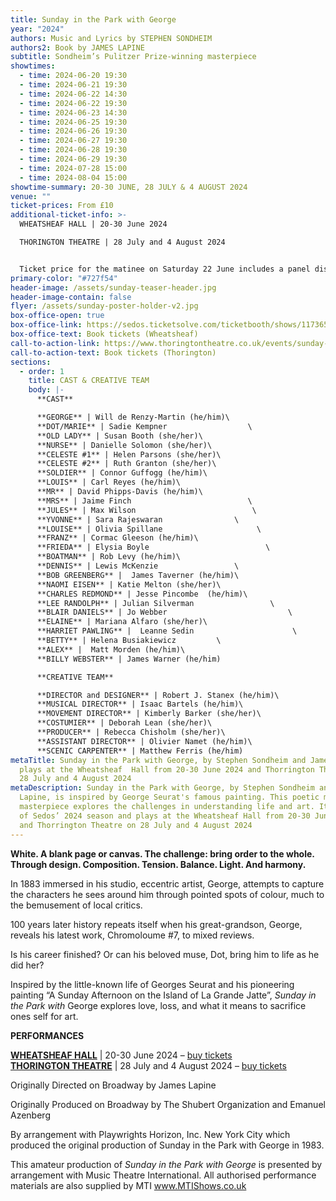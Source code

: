 ```yaml
---
title: Sunday in the Park with George
year: "2024"
authors: Music and Lyrics by STEPHEN SONDHEIM
authors2: Book by JAMES LAPINE
subtitle: Sondheim’s Pulitzer Prize-winning masterpiece
showtimes:
  - time: 2024-06-20 19:30
  - time: 2024-06-21 19:30
  - time: 2024-06-22 14:30
  - time: 2024-06-22 19:30
  - time: 2024-06-23 14:30
  - time: 2024-06-25 19:30
  - time: 2024-06-26 19:30
  - time: 2024-06-27 19:30
  - time: 2024-06-28 19:30
  - time: 2024-06-29 19:30
  - time: 2024-07-28 15:00
  - time: 2024-08-04 15:00
showtime-summary: 20-30 JUNE, 28 JULY & 4 AUGUST 2024
venue: ""
ticket-prices: From £10
additional-ticket-info: >-
  WHEATSHEAF HALL | 20-30 June 2024

  THORINGTON THEATRE | 28 July and 4 August 2024


  Ticket price for the matinee on Saturday 22 June includes a panel discussion after the show
primary-color: "#727f54"
header-image: /assets/sunday-teaser-header.jpg
header-image-contain: false
flyer: /assets/sunday-poster-holder-v2.jpg
box-office-open: true
box-office-link: https://sedos.ticketsolve.com/ticketbooth/shows/1173655257
box-office-text: Book tickets (Wheatsheaf)
call-to-action-link: https://www.thoringtontheatre.co.uk/events/sunday-in-the-park
call-to-action-text: Book tickets (Thorington)
sections:
  - order: 1
    title: CAST & CREATIVE TEAM
    body: |-
      **CAST**

      **GEORGE** | Will de Renzy-Martin (he/him)\
      **DOT/MARIE** | Sadie Kempner                  \
      **OLD LADY** | Susan Booth (she/her)\
      **NURSE** | Danielle Solomon (she/her)\
      **CELESTE #1** | Helen Parsons (she/her)\
      **CELESTE #2** | Ruth Granton (she/her)\
      **SOLDIER** | Connor Guffogg (he/him)\
      **LOUIS** | Carl Reyes (he/him)\
      **MR** | David Phipps-Davis (he/him)\
      **MRS** | Jaime Finch                          \
      **JULES** | Max Wilson                          \
      **YVONNE** | Sara Rajeswaran                \
      **LOUISE** | Olivia Spillane                     \
      **FRANZ** | Cormac Gleeson (he/him)\
      **FRIEDA** | Elysia Boyle                          \
      **BOATMAN** | Rob Levy (he/him)\
      **DENNIS** | Lewis McKenzie                 \
      **BOB GREENBERG** |  James Taverner (he/him)\
      **NAOMI EISEN** | Katie Melton (she/her)\
      **CHARLES REDMOND** | Jesse Pincombe  (he/him)\
      **LEE RANDOLPH** | Julian Silverman                 \
      **BLAIR DANIELS** | Jo Webber                           \
      **ELAINE** | Mariana Alfaro (she/her)\
      **HARRIET PAWLING** |  Leanne Sedin                      \
      **BETTY** | Helena Busiakiewicz         \
      **ALEX** |  Matt Morden (he/him)\
      **BILLY WEBSTER** | James Warner (he/him)

      **CREATIVE TEAM**

      **DIRECTOR and DESIGNER** | Robert J. Stanex (he/him)\
      **MUSICAL DIRECTOR** | Isaac Bartels (he/him)\
      **MOVEMENT DIRECTOR** | Kimberly Barker (she/her)\
      **COSTUMIER** | Deborah Lean (she/her)\
      **PRODUCER** | Rebecca Chisholm (she/her)\
      **ASSISTANT DIRECTOR** | Olivier Namet (he/him)\
      **SCENIC CARPENTER** | Matthew Ferris (he/him)
metaTitle: Sunday in the Park with George, by Stephen Sondheim and James Lapine,
  plays at the Wheatsheaf  Hall from 20-30 June 2024 and Thorrington Theatre on
  28 July and 4 August 2024
metaDescription: Sunday in the Park with George, by Stephen Sondheim and James
  Lapine, is inspired by George Seurat's famous painting. This poetic musical
  masterpiece explores the challenges in understanding life and art. It is part
  of Sedos’ 2024 season and plays at the Wheatsheaf Hall from 20-30 June 2024
  and Thorrington Theatre on 28 July and 4 August 2024
---
```

**White. A blank page or canvas. The challenge: bring order to the whole.**\
**Through design. Composition. Tension. Balance. Light. And harmony.**

In 1883 immersed in his studio, eccentric artist, George, attempts to capture the characters he sees around him through pointed spots of colour, much to the bemusement of local critics.

100 years later history repeats itself when his great-grandson, George, reveals his latest work, Chromoloume #7, to mixed reviews.

Is his career finished? Or can his beloved muse, Dot, bring him to life as he did her?

Inspired by the little-known life of Georges Seurat and his pioneering painting “A Sunday Afternoon on the Island of La Grande Jatte”, *Sunday in the Park with* George explores love, loss, and what it means to sacrifice ones self for art.

**PERFORMANCES**

**[WHEATSHEAF HALL](https://www.sedos.co.uk/venues/wheatsheaf-hall)** | 20-30 June 2024 – [buy tickets](https://sedos.ticketsolve.com/ticketbooth/shows/1173655257)\
**[THORINGTON THEATRE](https://www.thoringtontheatre.co.uk/)** | 28 July and 4 August 2024 – [buy tickets](https://www.thoringtontheatre.co.uk/events/sunday-in-the-park)

Originally Directed on Broadway by James Lapine

Originally Produced on Broadway by The Shubert Organization and Emanuel Azenberg

By arrangement with Playwrights Horizon, Inc. New York City which produced the original production of Sunday in the Park with George in 1983.

This amateur production of *Sunday in the Park with George* is presented by arrangement with Music Theatre International. All authorised performance materials are also supplied by MTI www.MTIShows.co.uk